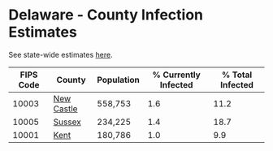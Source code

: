 # Delaware - County Infection Estimates

See state-wide estimates [here](/infections/us-de).

|   FIPS Code |                   County |   Population |   % Currently Infected |   % Total Infected |
|-------------|--------------------------|--------------|------------------------|--------------------|
|       10003 | [New Castle](new-castle) |      558,753 |                    1.6 |               11.2 |
|       10005 |         [Sussex](sussex) |      234,225 |                    1.4 |               18.7 |
|       10001 |             [Kent](kent) |      180,786 |                    1.0 |                9.9 |